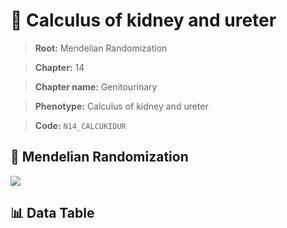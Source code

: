 # 🧪 Calculus of kidney and ureter

> **Root:** Mendelian Randomization

> **Chapter:** 14  

> **Chapter name:** Genitourinary

> **Phenotype:** Calculus of kidney and ureter  

> **Code:** `N14_CALCUKIDUR`

## 🧬 Mendelian Randomization  

<img src="/MR/Figures/Forward/N14_CALCUKIDUR.png"/>

## 📊 Data Table

<CsvTableMRF src="/public/MR/Data/Forward/N14_CALCUKIDUR.csv"/>
